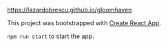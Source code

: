 https://lazardobrescu.github.io/gloomhaven

This project was bootstrapped with [Create React App](https://github.com/facebookincubator/create-react-app).

`npm run start` to start the app.
